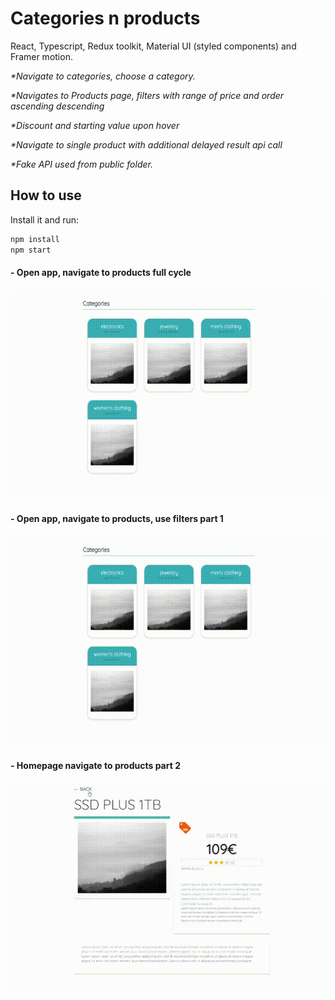 # Categories n products

React, Typescript, Redux toolkit, Material UI (styled components) and Framer motion.

<i>*Navigate to categories, choose a category.</i>

<i>*Navigates to Products page, filters with range of price and order ascending descending</i>

<i>*Discount and starting value upon hover</i>

<i>*Navigate to single product with additional delayed result api call</i>

<i>*Fake API used from public folder.</i>


## How to use

Install it and run:

```sh
npm install
npm start
```

#### - Open app, navigate to products full cycle

<p float=left>
<img src="https://github.com/athangk/shop-animate-react/blob/main/full_gif_v1.gif" width="580">
  </p>

#### - Open app, navigate to products, use filters part 1

<p float=left>
<img src="https://github.com/athangk/shop-animate-react/blob/main/5_gif.gif" width="580">
  </p>

#### - Homepage navigate to products part 2

<p float=left>
<img src="https://github.com/athangk/shop-animate-react/blob/main/2_gif.gif" width="580">
  </p>



